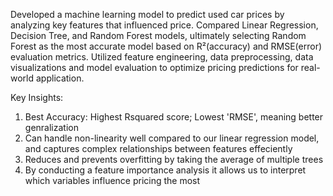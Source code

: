 Developed a machine learning model to predict used car prices by analyzing key features that influenced price. Compared Linear Regression, Decision Tree, and Random Forest models, ultimately selecting Random Forest as the most accurate model based on R²(accuracy) and RMSE(error) evaluation metrics. Utilized feature engineering, data preprocessing, data visualizations and model evaluation to optimize pricing predictions for real-world application.

Key Insights: 

1. Best Accuracy: Highest Rsquared score; Lowest 'RMSE', meaning better genralization
2. Can handle non-linearity well compared to our linear regression model, and captures complex relationships between features effeciently
3. Reduces and prevents overfitting by taking the average of multiple trees
4. By conducting a feature importance analysis it allows us to interpret which variables influence pricing the most
